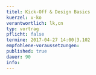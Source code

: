 ```yaml
---
titel: Kick-Off & Design Basics
kuerzel: v-ko
verantwortlich: lk,cn
typ: vortrag
pflicht: false
termine: 2017-04-27 14:00|3.102
empfohlene-voraussetzungen: 
published: true
dauer: 90
info:
---
```


